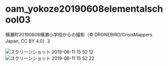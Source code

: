 # oam_yokoze20190608elementalschool03
横瀬町20190608横瀬小学校からの撮影（© DRONEBIRD/CrisisMappers Japan, CC BY 4.0）3

![スクリーンショット 2019-06-11 15 52 12](https://user-images.githubusercontent.com/3981699/59251592-22815e80-8c65-11e9-8b45-bd15ac01e97c.jpg)
![スクリーンショット 2019-06-11 15 52 22](https://user-images.githubusercontent.com/3981699/59251593-22815e80-8c65-11e9-8043-69e82f27d803.jpg)
